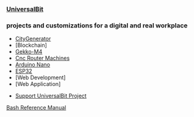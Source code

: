 ### [UniversalBit](https://github.com/universalbit-dev)

### projects and customizations for a digital and real workplace

* [CityGenerator](https://universalbit-dev.github.io/CityGenerator/)
* [Blockchain]
* [Gekko-M4](https://universalbit-dev.github.io/gekko-m4/)
* [Cnc Router Machines](https://universalbit-dev.github.io/cnc-router-machines/)
* [Arduino Nano](https://github.com/universalbit-dev/universalbit-dev/blob/main/ann/readme.md)
* [ESP32](https://github.com/universalbit-dev/universalbit-dev/blob/main/ann/esp32.ino)
* [Web Development]
* [Web Application]



- [Support UniversalBit Project](https://github.com/universalbit-dev/universalbit-dev/tree/main/support)





[Bash Reference Manual](https://www.gnu.org/software/bash/manual/html_node/index.html)


